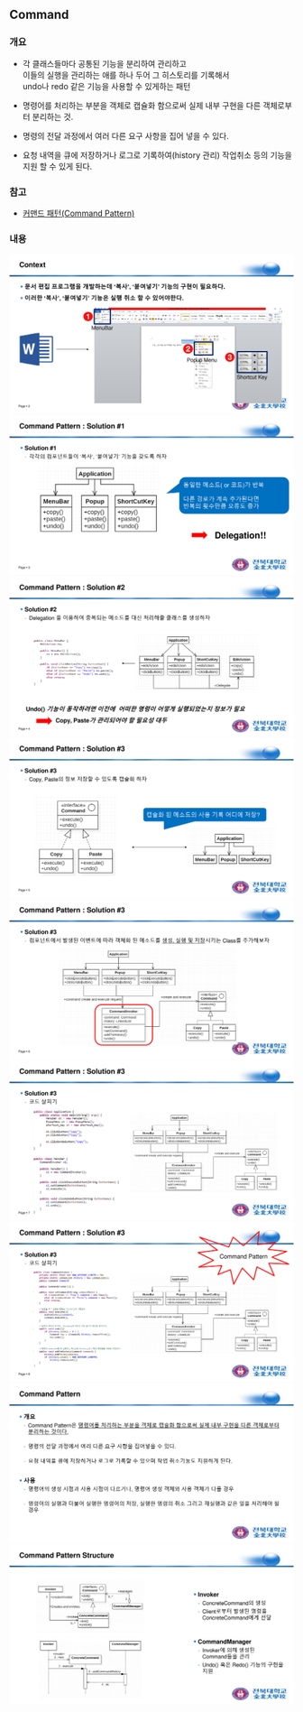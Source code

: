 ## Command

### 개요
  - 각 클래스들마다 공통된 기능을 분리하여 관리하고  
    이들의 실행을 관리하는 애를 하나 두어 그 히스토리를 기록해서  
    undo나 redo 같은 기능을 사용할 수 있게하는 패턴
    <br/>

  - 명령어를 처리하는 부분을 객체로 캡슐화 함으로써 실제 내부 구현을 다른 객체로부터 분리하는 것.
  - 명령의 전달 과정에서 여러 다른 요구 사항을 집어 넣을 수 있다.
  - 요청 내역을 큐에 저장하거나 로그로 기록하여(history 관리) 작업취소 등의 기능을 지원 할 수 있게 된다.

### 참고

- [커맨드 패턴(Command Pattern)](http://copynull.tistory.com/142)

### 내용

![1](/assets/command/1.png)
![2](/assets/command/2.png)
![3](/assets/command/3.png)
![4](/assets/command/4.png)
![5](/assets/command/5.png)
![6](/assets/command/6.png)
![7](/assets/command/7.png)
![8](/assets/command/8.png)
![9](/assets/command/9.png)
